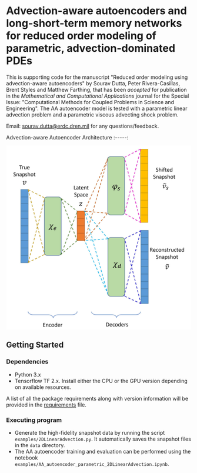 # Advection-aware autoencoders and long-short-term memory networks for reduced order modeling of parametric, advection-dominated PDEs

This is supporting code for the manuscript "Reduced order modeling using advection-aware autoencoders" by Sourav Dutta, Peter Rivera-Casillas, Brent Styles and Matthew Farthing, that has been *accepted* for publication in the *Mathematical and Computational Applications* journal for the Special Issue: "Computational Methods for Coupled Problems in Science and Engineering". The AA autoencoder model is tested with a parametric linear advection problem and a parametric viscous advecting shock problem. 

Email: sourav.dutta@erdc.dren.mil for any questions/feedback.

Advection-aware Autoencoder Architecture
:-----:
<p align="center">
    <img align = 'center' height="500" src="figures/aa_autoencoder_arch_new.jpeg?raw=true">
</p>


## Getting Started


### Dependencies

* Python 3.x
* Tensorflow TF 2.x. Install either the CPU or the GPU version depending on available resources.

A list of all the package requirements along with version information will be provided in the [requirements](requirements.txt) file.

### Executing program

* Generate the high-fidelity snapshot data by running the script `examples/2DLinearAdvection.py`. It automatically saves the snapshot files in the `data` directory.
* The AA autoencoder training and evaluation can be performed using the notebook `examples/AA_autoencoder_parametric_2DLinearAdvection.ipynb`.
